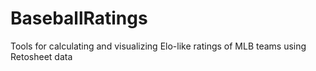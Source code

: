 # BaseballRatings
Tools for calculating and visualizing Elo-like ratings of MLB teams using Retosheet data
